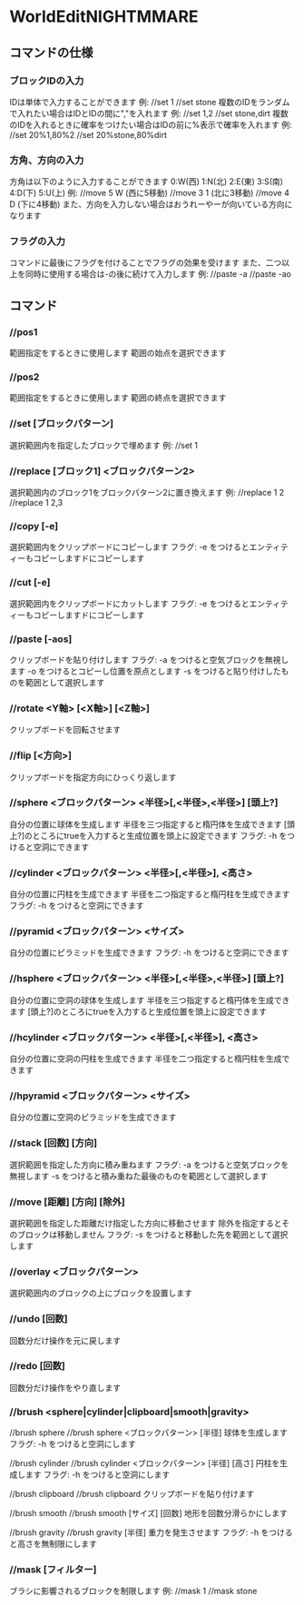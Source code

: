 # WorldEditNIGHTMMARE

## コマンドの仕様

### ブロックIDの入力
IDは単体で入力することができます
例: //set 1
    //set stone
複数のIDをランダムで入れたい場合はIDとIDの間に","を入れます
例: //set 1,2
    //set stone,dirt
複数のIDを入れるときに確率をつけたい場合はIDの前に%表示で確率を入れます
例: //set 20%1,80%2
    //set 20%stone,80%dirt
### 方角、方向の入力
方角は以下のように入力することができます
0:W(西) 1:N(北) 2:E(東) 3:S(南)
4:D(下) 5:U(上)
例: //move 5 W (西に5移動)
    //move 3 1 (北に3移動)
    //move 4 D (下に4移動)
また、方向を入力しない場合はおうれーやーが向いている方向になります

### フラグの入力
コマンドに最後にフラグを付けることでフラグの効果を受けます
また、二つ以上を同時に使用する場合は-の後に続けて入力します
例: //paste -a
    //paste -ao


## コマンド

### //pos1
範囲指定をするときに使用します
範囲の始点を選択できます

### //pos2
範囲指定をするときに使用します
範囲の終点を選択できます

### //set [ブロックパターン]
選択範囲内を指定したブロックで埋めます
例: //set 1

### //replace [ブロック1] <ブロックパターン2>
選択範囲内のブロック1をブロックパターン2に置き換えます
例: //replace 1 2
    //replace 1 2,3

### //copy [-e]
選択範囲内をクリップボードにコピーします
フラグ: -e をつけるとエンティティーもコピーしますドにコピーします

### //cut [-e]
選択範囲内をクリップボードにカットします
フラグ: -e をつけるとエンティティーもコピーしますドにコピーします

### //paste [-aos]
クリップボードを貼り付けします
フラグ: -a をつけると空気ブロックを無視します
        -o をつけるとコピーし位置を原点とします
        -s をつけると貼り付けしたものを範囲として選択します

### //rotate <Y軸> [<X軸>] [<Z軸>]
クリップボードを回転させます

### //flip [<方向>]
クリップボードを指定方向にひっくり返します

### //sphere <ブロックパターン> <半径>[,<半径>,<半径>] [頭上?]
自分の位置に球体を生成します
半径を三つ指定すると楕円体を生成できます
[頭上?]のところにtrueを入力すると生成位置を頭上に設定できます
フラグ: -h をつけると空洞にできます

### //cylinder <ブロックパターン> <半径>[,<半径>], <高さ>
自分の位置に円柱を生成できます
半径を二つ指定すると楕円柱を生成できます
フラグ: -h をつけると空洞にできます

### //pyramid <ブロックパターン> <サイズ>
自分の位置にピラミッドを生成できます
フラグ: -h をつけると空洞にできます

### //hsphere <ブロックパターン> <半径>[,<半径>,<半径>] [頭上?]
自分の位置に空洞の球体を生成します
半径を三つ指定すると楕円体を生成できます
[頭上?]のところにtrueを入力すると生成位置を頭上に設定できます

### //hcylinder <ブロックパターン> <半径>[,<半径>], <高さ>
自分の位置に空洞の円柱を生成できます
半径を二つ指定すると楕円柱を生成できます

### //hpyramid <ブロックパターン> <サイズ>
自分の位置に空洞のピラミッドを生成できます

### //stack [回数] [方向]
選択範囲を指定した方向に積み重ねます
フラグ: -a をつけると空気ブロックを無視します
        -s をつけると積み重ねた最後のものを範囲として選択します

### //move [距離] [方向] [除外]
選択範囲を指定した距離だけ指定した方向に移動させます
除外を指定するとそのブロックは移動しません
フラグ: -s をつけると移動した先を範囲として選択します

### //overlay <ブロックパターン>
選択範囲内のブロックの上にブロックを設置します

### //undo [回数]
回数分だけ操作を元に戻します

### //redo [回数]
回数分だけ操作をやり直します

### //brush <sphere|cylinder|clipboard|smooth|gravity>

//brush sphere
    //brush sphere <ブロックパターン> [半径]
    球体を生成します
    フラグ: -h をつけると空洞にします

//brush cylinder
    //brush cylinder <ブロックパターン> [半径] [高さ]
    円柱を生成します
    フラグ: -h をつけると空洞にします

//brush clipboard
    //brush clipboard
    クリップボードを貼り付けます

//brush smooth
    //brush smooth [サイズ] [回数]
    地形を回数分滑らかにします

//brush gravity
    //brush gravity [半径]
    重力を発生させます
    フラグ: -h をつけると高さを無制限にします

### //mask [フィルター]
ブラシに影響されるブロックを制限します
例: //mask 1
    //mask stone
